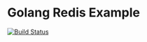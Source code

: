 # Golang Redis Example

[![Build Status](https://travis-ci.org/IftekherSunny/golang_redis_example.svg?branch=master)](https://travis-ci.org/IftekherSunny/golang_redis_example)
